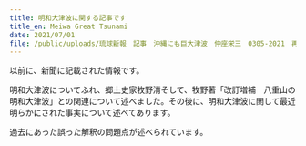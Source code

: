 ```yaml
---
title: 明和大津波に関する記事です
title_en: Meiwa Great Tsunami
date: 2021/07/01
file: /public/uploads/琉球新報　記事　沖縄にも巨大津波　仲座栄三　0305-2021　再１震災１０年（２）.pdf
---
```

以前に、新聞に記載された情報です。

明和大津波についてふれ、郷土史家牧野清そして、牧野著「改訂増補　八重山の明和大津波」との関連について述べました。その後に、明和大津波に関して最近明らかにされた事実について述べてあります。

過去にあった誤った解釈の問題点が述べられています。
